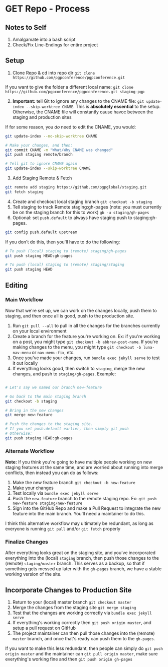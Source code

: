 # GET Repo - Process

## Notes to Self

1. Amalgamate into a bash script
2. Check/Fix Line-Endings for entire project

## Setup

1. Clone Repo & cd into repo dir
`git clone https://github.com/pgpconference/pgpconference.git`

If you want to give the folder a different local name:
`git clone https://github.com/pgpconference/pgpconference.git staging-pgp`

2. **Important:** tell Git to ignore any changes to the CNAME file: `git update-index --skip-worktree CNAME`. This is **absolutely essential** to the setup. Otherwise, the CNAME file will constantly cause havoc between the staging and production sites

If for some reason, you *do* need to edit the CNAME, you would:

```sh
git update-index --no-skip-worktree CNAME

# Make your changes, and then:
git commit CNAME -m "What/Why CNAME was changed"
git push staging remote/branch

# Tell git to ignore CNAME again
git update-index --skip-worktree CNAME
```

3. Add Staging Remote & Fetch

```bash
git remote add staging https://github.com/pgpglobal/staging.git
git fetch staging
```
4. Create and checkout local staging branch
  `git checkout -b staging`
5. Tell staging to track Remote staging:gh-pages (note: you must currently be on the staging branch for this to work)
  `gb -u staging/gh-pages`
6. Optional: set `push.default` to always have staging push to staging:gh-pages.

```bash
git config push.default upstream
```

If you don't do this, then you'll have to do the following:

```bash
# To push (local) staging to (remote) staging/gh-pages
git push staging HEAD:gh-pages

# To push (local) staging to (remote) staging/staging
git push staging HEAD
```

## Editing

### Main Workflow

Now that we're set up, we can work on the changes locally, push them to staging, and then once all is good, push to the production site.

1. Run `git pull --all` to pull in all the changes for the branches currently on your local environment
2. Create a branch for the feature you're working on. Ex: if you're working on a post, you might type `git checkout -b abbrev-post-name`. If you're making changes to the menu, you might type `git checkout -b luna-nav-menu` or `nav-menu-fix`, etc.
3. Once you've made your changes, run `bundle exec jekyll serve` to test it out locally
4. If everything looks good, then switch to `staging`, merge the new changes, and push to `staging/gh-pages`. Example:

```bash

# Let's say we named our branch new-feature

# Go back to the main staging branch
git checkout -b staging

# Bring in the new changes
git merge new-feature

# Push the changes to the staging site.
# If you set push.default earlier, then simply git push
# Otherwise:
git push staging HEAD:gh-pages
```

### Alternate Workflow

**Note:** If you think you're going to have multiple people working on new staging features at the same time, and are worried about running into merge conflicts, then instead you can do as follows:

1. Make the new feature branch `git checkout -b new-feature`
2. Make your changes
3. Test locally via `bundle exec jekyll serve`
4. Push the `new-feature` branch to the remote staging repo. Ex: `git push new-feature staging/new-feature`
5. Sign into the GitHub Repo and make a Pull Request to integrate the new feature into the main branch. You'll need a maintainer to do this.

I think this alternative workflow may ultimately be redundant, as long as everyone is running `git pull` and/or `git fetch` properly

### Finalize Changes

After everything looks great on the staging site, and you've incorporated everything into the (local) `staging` branch, then push those changes to the (remote) `staging/master` branch. This serves as a backup, so that if something gets messed up later with the `gh-pages` branch, we have a stable working version of the site.

## Incorporate Changes to Production Site

1. Return to your (local) master branch `git checkout master`
2. Merge the changes from the staging site `git merge staging`
3. Test that the changes are working correctly via `bundle exec jekyll serve`
4. If everything's working correctly then `git push origin master`, and setup a pull request on GitHub
5. The project maintainer can then pull those changes into the (remote) `master` branch, and once that's ready can push them to the `gh-pages`.

If you want to make this less redundant, then people can simply do `git push origin master` and the maintainer can `git pull origin master`, make sure everything's working fine and then `git push origin gh-pages`
